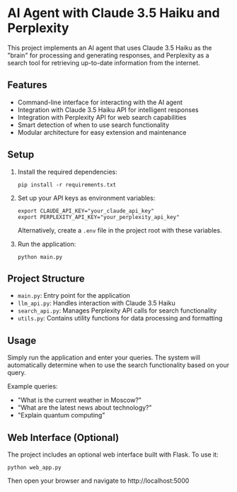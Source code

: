 # AI Agent with Claude 3.5 Haiku and Perplexity

This project implements an AI agent that uses Claude 3.5 Haiku as the "brain" for processing and generating responses, and Perplexity as a search tool for retrieving up-to-date information from the internet.

## Features

- Command-line interface for interacting with the AI agent
- Integration with Claude 3.5 Haiku API for intelligent responses
- Integration with Perplexity API for web search capabilities
- Smart detection of when to use search functionality
- Modular architecture for easy extension and maintenance

## Setup

1. Install the required dependencies:
   ```
   pip install -r requirements.txt
   ```

2. Set up your API keys as environment variables:
   ```
   export CLAUDE_API_KEY="your_claude_api_key"
   export PERPLEXITY_API_KEY="your_perplexity_api_key"
   ```
   
   Alternatively, create a `.env` file in the project root with these variables.

3. Run the application:
   ```
   python main.py
   ```

## Project Structure

- `main.py`: Entry point for the application
- `llm_api.py`: Handles interaction with Claude 3.5 Haiku
- `search_api.py`: Manages Perplexity API calls for search functionality
- `utils.py`: Contains utility functions for data processing and formatting

## Usage

Simply run the application and enter your queries. The system will automatically determine when to use the search functionality based on your query.

Example queries:
- "What is the current weather in Moscow?"
- "What are the latest news about technology?"
- "Explain quantum computing"

## Web Interface (Optional)

The project includes an optional web interface built with Flask. To use it:

```
python web_app.py
```

Then open your browser and navigate to http://localhost:5000
